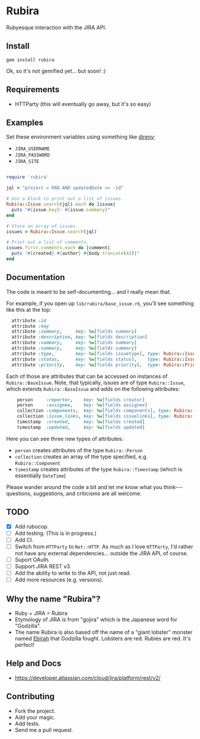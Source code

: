 # Rubira
Rubyesque interaction with the JIRA API.

## Install

```
gem install rubira
```

Ok, so it's not gemified yet... but soon!  :)

## Requirements

* HTTParty (this will eventually go away, but it's so easy)

## Examples

Set these environment variables using something like [direnv](https://direnv.net/):
* `JIRA_USERNAME`
* `JIRA_PASSWORD`
* `JIRA_SITE`

```ruby

require 'rubira'

jql = "project = RAD AND updatedDate >= -1d"

# Use a block to print out a list of issues.
Rubira::Issue.search(jql).each do |issue|
  puts "#{issue.key}: #{issue.summary}"
end

# Store an array of issues.
issues = Rubira::Issue.search(jql)

# Print out a list of comments.
issues.first.comments.each do |comment|
  puts "#{created} #{author} #{body.truncate(42)}"
end
```

## Documentation

The code is meant to be self-documenting... and I really mean that.

For example, if you open up `lib/rubira/base_issue.rb`, you'll see something
like this at the top:

```ruby
  attribute :id
  attribute :key
  attribute :summary,     key: %w[fields summary]
  attribute :description, key: %w[fields description]
  attribute :summary,     key: %w[fields summary]
  attribute :summary,     key: %w[fields summary]
  attribute :type,        key: %w[fields issuetype], type: Rubira::IssueType
  attribute :status,      key: %w[fields status],    type: Rubira::IssueStatus
  attribute :priority,    key: %w[fields priority],  type: Rubira::Priority
```

Each of those are attributes that can be accessed on instances of `Rubira::BaseIssue`.
Note, that typically, issues are of type `Rubira::Issue`, which extends
`Rubira::BaseIssue` and adds on the following attributes:

```ruby
    person     :reporter,    key: %w[fields creator]
    person     :assignee,    key: %w[fields assignee]
    collection :components,  key: %w[fields components], type: Rubira::Component
    collection :issue_links, key: %w[fields issuelinks], type: Rubira::IssueLink
    timestamp  :created,     key: %w[fields created]
    timestamp  :updated,     key: %w[fields updated]
```

Here you can see three new types of attributes:
* `person` creates attributes of the type `Rubira::Person`
* `collection` creates an array of the type specified, e.g. `Rubira::Component`
* `timestamp` creates attributes of the type `Rubira::Timestamp` (which is
  essentially `DateTime`)

Please wander around the code a bit and let me know what you
think---questions, suggestions, and criticisms are all welcome.

## TODO

- [x] Add rubocop.
- [ ] Add testing.  (This is in progress.)
- [ ] Add CI.
- [ ] Switch from `HTTParty` to `Net::HTTP`.  As much as I love `HTTParty`, I'd
  rather not have any external dependencies... outside the JIRA API, of course.
- [ ] Suport OAuth.
- [ ] Support JIRA REST v3.
- [ ] Add the ability to write to the API, not just read.
- [ ] Add more resources (e.g. versions).

## Why the name "Rubira"?

* Ruby + JIRA = Rubira
* Etymology of JIRA is from "gojira" which is the Japanese word for
  "Godzilla".
* The name Rubira is also based off the name of a "giant lobster" monster
  named [Ebirah](https://en.wikipedia.org/wiki/Ebirah) that Godzilla fought.
  Lobsters are red.  Rubies are red.  It's perfect!

## Help and Docs

* https://developer.atlassian.com/cloud/jira/platform/rest/v2/

## Contributing

* Fork the project.
* Add your magic.
* Add tests.
* Send me a pull request.
